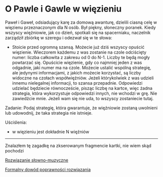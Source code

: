 # O Pawle i Gawle w więzieniu


Paweł i Gaweł, odsiadujący karę za domową awanturę, dzielili ciasną celę w więzienu przeznaczonym dla N osób. Był piękny, słoneczny poranek. Kiedy wszyscy więźniowie, jak co dzień, spotkali się na spacerniaku, naczelnik zarządził zbiórkę w szeregu i odezwał się w te słowa:

- Stoicie przed ogromną szansą. Możecie już dziś wszyscy opuścić więzienie. Wieczorem każdemu z was zostanie na czole odciścięty numer: liczba całkowita z zakresu od 0 do N-1. Liczby te będą mogły powtarzać się. Opuścicie więzienie, gdy co najmniej jeden z was odgadnie, jaki numer ma na czole. Możecie ustalić wspólną strategię, ale jedynymi informacjami, z jakich możecie korzystać, są liczby widoczne na czołach współwięźniów. Jeżeli którykolwiek z was udzieli innemu nielegalnej informacji, to szansa przepadnie. Odpowiedzi udzielać będziecie równoczeście, pisząc liczbę na kartce, więc żadna strategia, która wykorzystuje odpowiedzi innych, nie wchodzi w grę. Nie zawiedźcie mnie. Jeżeli wam się nie uda, to wszyscy zostaniecie tutaj.

Zadanie: Podaj strategię, która gwarantuje, że więźniowie zostaną uwolnieni lub udowodnij, że taka strategia nie istnieje.

Uściślenia:
* w więzieniu jest dokładnie N więźniów

---
Znalazłem tę zagadkę na zkserowanym fragmencie kartki, nie wiem skąd pochodzi

[Rozwiązanie słowno-muzyczne](rozwiazanie/)

[Formalny dowód poprawności rozwiązania](https://notabug.org/WojciechKarpiel/wiezniowie)
